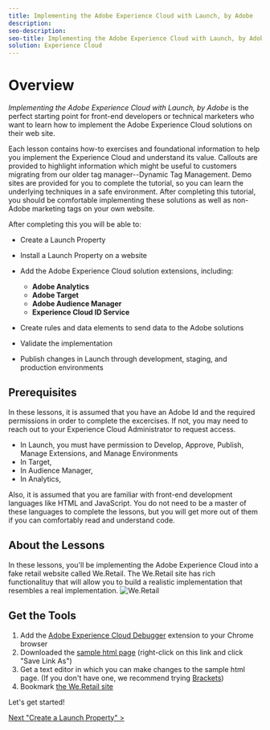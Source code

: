 ```yaml
---
title: Implementing the Adobe Experience Cloud with Launch, by Adobe
description:
seo-description:
seo-title: Implementing the Adobe Experience Cloud with Launch, by Adobe
solution: Experience Cloud
---
```


# Overview

_Implementing the Adobe Experience Cloud with Launch, by Adobe_ is the perfect starting point for front-end developers or technical marketers who want to learn how to implement the Adobe Experience Cloud solutions on their web site.

Each lesson contains how-to exercises and foundational information to help you implement the Experience Cloud and understand its value.  Callouts are provided to highlight information which might be useful to customers migrating from our older tag manager--Dynamic Tag Management. Demo sites are provided for you to complete the tutorial, so you can learn the underlying techniques in a safe environment. After completing this tutorial, you should be comfortable implementing these solutions as well as non-Adobe marketing tags on your own website.

After completing this you will be able to:

* Create a Launch Property
* Install a Launch Property on a website
* Add the Adobe Experience Cloud solution extensions, including:
  * **Adobe Analytics**
  * **Adobe Target**
  * **Adobe Audience Manager**
  * **Experience Cloud ID Service**

* Create rules and data elements to send data to the Adobe solutions
* Validate the implementation
* Publish changes in Launch through development, staging, and production environments

## Prerequisites

In these lessons, it is assumed that you have an Adobe Id and the required permissions in order to complete the excercises. If not, you may need to reach out to your Experience Cloud Administrator to request access.

* In Launch, you must have permission to Develop, Approve, Publish, Manage Extensions, and Manage Environments
* In Target,
* In Audience Manager,
* In Analytics,

Also, it is assumed that you are familiar with front-end development languages like HTML and JavaScript. You do not need to be a master of these languages to complete the lessons, but you will get more out of them if you can comfortably read and understand code.

## About the Lessons

In these lessons, you'll be implementing the Adobe Experience Cloud into a fake retail website called We.Retail. The We.Retail site has rich functionalituy that will allow you to build a realistic implementation that resembles a real implementation.
![We.Retail
](../assets/images/overview-weRetail.png)

## Get the Tools

1. Add the [Adobe Experience Cloud Debugger](https://chrome.google.com/webstore/detail/adobe-experience-cloud-de/ocdmogmohccmeicdhlhhgepeaijenapj) extension to your Chrome browser
2. Downloaded the [sample html page](https://www.enablementadobe.com/multi/web/basic-sample.html) (right-click on this link and click "Save Link As") 
3. Get a text editor in which you can make changes to the sample html page. (If you don't have one, we recommend trying [Brackets](http://brackets.io/))
4. Bookmark [the We.Retail site](https://aem100-us.adobevlab.com/content/we-retail/us/en.html)

Let's get started!

[Next "Create a Launch Property" >](launch.md)